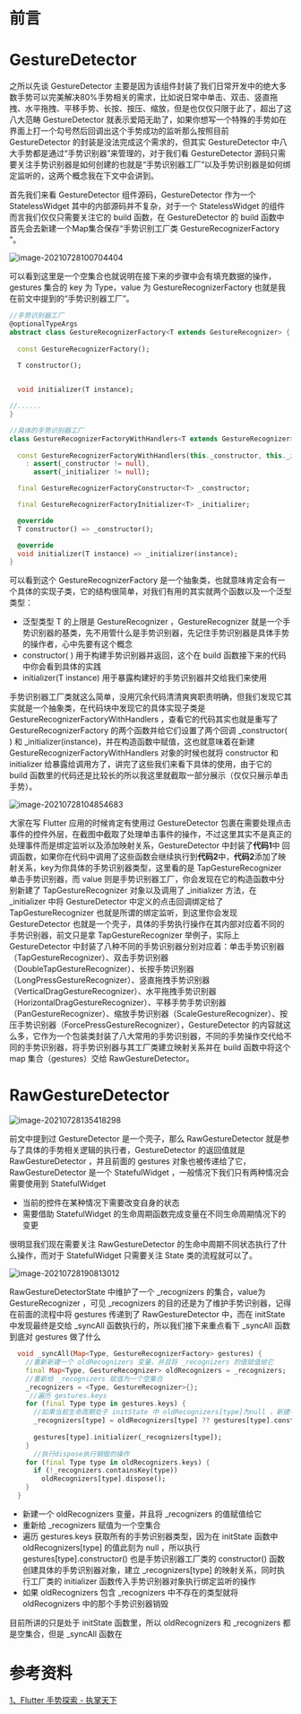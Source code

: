 # 前言



# GestureDetector

之所以先谈 GestureDetector 主要是因为该组件封装了我们日常开发中的绝大多数手势可以完美解决80%手势相关的需求，比如说日常中单击、双击、竖直拖拽、水平拖拽、平移手势、长按、按压、缩放，但是也仅仅只限于此了，超出了这八大范畴 GestureDetector 就表示爱陌无助了，如果你想写一个特殊的手势如在界面上打一个勾号然后回调出这个手势成功的监听那么按照目前 GestureDetector 的封装是没法完成这个需求的，但其实 GestureDetector 中八大手势都是通过“手势识别器”来管理的，对于我们看 GestureDetector 源码只需要关注手势识别器是如何创建的也就是“手势识别器工厂”以及手势识别器是如何绑定监听的，这两个概念我在下文中会讲到。

首先我们来看 GestureDetector 组件源码，GestureDetector 作为一个 StatelessWidget 其中的内部源码并不复杂，对于一个 StatelessWidget 的组件而言我们仅仅只需要关注它的 build 函数，在 GestureDetector  的 build 函数中首先会去新建一个Map集合保存“手势识别工厂类 GestureRecognizerFactory ”。

![image-20210728100704404](https://cdn.jsdelivr.net/gh/ArrayTeng/resource@main/img/image-20210728100704404.png)

可以看到这里是一个空集合也就说明在接下来的步骤中会有填充数据的操作，gestures 集合的 key 为 Type，value 为 GestureRecognizerFactory 也就是我在前文中提到的“手势识别器工厂”。

```dart
//手势识别器工厂
@optionalTypeArgs
abstract class GestureRecognizerFactory<T extends GestureRecognizer> {
  
  const GestureRecognizerFactory();

  T constructor();

 
  void initializer(T instance);

//......
}

//具体的手势识别器工厂
class GestureRecognizerFactoryWithHandlers<T extends GestureRecognizer> extends GestureRecognizerFactory<T> {
  
  const GestureRecognizerFactoryWithHandlers(this._constructor, this._initializer)
    : assert(_constructor != null),
      assert(_initializer != null);

  final GestureRecognizerFactoryConstructor<T> _constructor;

  final GestureRecognizerFactoryInitializer<T> _initializer;

  @override
  T constructor() => _constructor();

  @override
  void initializer(T instance) => _initializer(instance);
}
```

可以看到这个 GestureRecognizerFactory 是一个抽象类，也就意味肯定会有一个具体的实现子类，它的结构很简单，对我们有用的其实就两个函数以及一个泛型类型：

- 泛型类型 T 的上限是 GestureRecognizer ，GestureRecognizer 就是一个手势识别器的基类，先不用管什么是手势识别器，先记住手势识别器是具体手势的操作者，心中先要有这个概念
- constructor( ) 用于构建手势识别器并返回，这个在 build 函数接下来的代码中你会看到具体的实践
- initializer(T instance)  用于暴露构建好的手势识别器并交给我们来使用

手势识别器工厂类就这么简单，没用冗余代码清清爽爽职责明确，但我们发现它其实就是一个抽象类，在代码块中发现它的具体实现子类是 GestureRecognizerFactoryWithHandlers ，查看它的代码其实也就是重写了 GestureRecognizerFactory  的两个函数并给它们设置了两个回调  _constructor( ) 和 _initializer(instance)，并在构造函数中赋值，这也就意味着在新建 GestureRecognizerFactoryWithHandlers  对象的时候也就将 constructor 和 initializer 给暴露给调用方了，讲完了这些我们来看下具体的使用，由于它的 build 函数里的代码还是比较长的所以我这里就截取一部分展示（仅仅只展示单击手势）。

![image-20210728104854683](https://cdn.jsdelivr.net/gh/ArrayTeng/resource@main/img/image-20210728104854683.png)

大家在写 Flutter 应用的时候肯定有使用过 GestureDetector 包裹在需要处理点击事件的控件外层，在截图中截取了处理单击事件的操作，不过这里其实不是真正的处理事件而是绑定监听以及添加映射关系，GestureDetector  中封装了**代码1**中 回调函数，如果你在代码中调用了这些函数会继续执行到**代码2**中，**代码2**添加了映射关系，key为你具体的手势识别器类型，这里看的是 TapGestureRecognizer 单击手势识别器，而 value 则是手势识别器工厂，你会发现在它的构造函数中分别新建了 TapGestureRecognizer  对象以及调用了  _initializer 方法，在 _initializer 中将 GestureDetector  中定义的点击回调绑定给了 TapGestureRecognizer  也就是所谓的绑定监听，到这里你会发现 GestureDetector  也就是一个壳子，具体的手势执行操作在其内部对应着不同的手势识别器，前文只是拿 TapGestureRecognizer  举例子，实际上 GestureDetector  中封装了八种不同的手势识别器分别对应着：单击手势识别器（TapGestureRecognizer）、双击手势识别器（DoubleTapGestureRecognizer）、长按手势识别器（LongPressGestureRecognizer）、竖直拖拽手势识别器（VerticalDragGestureRecognizer）、水平拖拽手势识别器（HorizontalDragGestureRecognizer）、平移手势手势识别器（PanGestureRecognizer）、缩放手势识别器（ScaleGestureRecognizer）、按压手势识别器（ForcePressGestureRecognizer），GestureDetector  的内容就这么多，它作为一个包装类封装了八大常用的手势识别器，不同的手势操作交代给不同的手势识别器，将手势识别器与其工厂类建立映射关系并在 build 函数中将这个 map 集合（gestures）交给 RawGestureDetector。

# RawGestureDetector

![image-20210728135418298](https://cdn.jsdelivr.net/gh/ArrayTeng/resource@main/img/image-20210728135418298.png)

前文中提到过 GestureDetector 是一个壳子，那么 RawGestureDetector 就是参与了具体的手势相关逻辑的执行者，GestureDetector 的返回值就是 RawGestureDetector  ，并且前面的 gestures 对象也被传递给了它，RawGestureDetector  是一个 StatefulWidget ，一般情况下我们只有两种情况会需要使用到 StatefulWidget 

- 当前的控件在某种情况下需要改变自身的状态
- 需要借助 StatefulWidget 的生命周期函数完成变量在不同生命周期情况下的变更

很明显我们现在需要关注 RawGestureDetector  的生命中周期不同状态执行了什么操作，而对于 StatefulWidget 只需要关注 State 类的流程就可以了。 

![image-20210728190813012](https://cdn.jsdelivr.net/gh/ArrayTeng/resource@main/img/image-20210728190813012.png)

RawGestureDetectorState 中维护了一个 _recognizers 的集合，value为 GestureRecognizer ，可见 _recognizers 的目的还是为了维护手势识别器，记得在前面的流程中将 gestures 传递到了 RawGestureDetector 中，而在 initState 中发现最终是交给 _syncAll 函数执行的，所以我们接下来重点看下 _syncAll  函数到底对 gestures 做了什么

```dart
  void _syncAll(Map<Type, GestureRecognizerFactory> gestures) {
    //重新新建一个 oldRecognizers 变量，并且将 _recognizers 的值赋值给它
    final Map<Type, GestureRecognizer> oldRecognizers = _recognizers;
    //重新给 _recognizers 赋值为一个空集合
    _recognizers = <Type, GestureRecognizer>{};
     //遍历 gestures.keys 
    for (final Type type in gestures.keys) {
      //如果当前生命周期处于 initState 中 oldRecognizers[type]为null ，新建手势识别器并塞入到 _recognizers 集合中
      _recognizers[type] = oldRecognizers[type] ?? gestures[type].constructor();
      
      gestures[type].initializer(_recognizers[type]);
    }
      //执行dispose执行销毁的操作
    for (final Type type in oldRecognizers.keys) {
      if (!_recognizers.containsKey(type))
        oldRecognizers[type].dispose();
    }
  }
```

- 新建一个 oldRecognizers 变量，并且将 _recognizers 的值赋值给它
- 重新给 _recognizers 赋值为一个空集合
- 遍历 gestures.keys 获取所有的手势识别器类型，因为在 initState 函数中 oldRecognizers[type]  的值此刻为 null ，所以执行 gestures[type].constructor() 也是手势识别器工厂类的 constructor() 函数创建具体的手势识别器对象，建立 _recognizers[type] 的映射关系，同时执行工厂类的  initializer 函数传入手势识别器对象执行绑定监听的操作
- 如果 oldRecognizers 包含 _recognizers 中不存在的类型就将 oldRecognizers 中的那个手势识别器销毁

目前所讲的只是处于 initState 函数里，所以 oldRecognizers  和 _recognizers  都是空集合，但是 _syncAll 函数在

# 参考资料

[1、Flutter 手势探索 - 执掌天下](https://juejin.cn/book/6896378716427911181)

